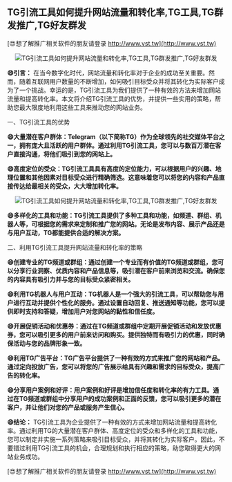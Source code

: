 ## **TG引流工具如何提升网站流量和转化率,TG工具,TG群发推广,TG好友群发**

[😍想了解推广相关软件的朋友请登录 http://www.vst.tw](http://www.vst.tw)

 <center><img src="https://vst.tw/MP4/tuiguang/png/4.png" alt="TG引流工具如何提升网站流量和转化率,TG工具,TG群发推广,TG好友群发"></center>

**😄引言：**
在当今数字化时代，网站流量和转化率对于企业的成功至关重要。然而，随着互联网用户数量的不断增加，如何吸引目标受众并将其转化为实际客户成为了一个挑战。幸运的是，TG引流工具为我们提供了一种有效的方法来增加网站流量和提高转化率。本文将介绍TG引流工具的优势，并提供一些实用的策略，帮助您最大限度地利用这些工具来推动您的网站业务。

一、TG引流工具的优势

**😄大量潜在客户群体：Telegram（以下简称TG）作为全球领先的社交媒体平台之一，拥有庞大且活跃的用户群体。通过利用TG引流工具，您可以与数百万潜在客户直接沟通，将他们吸引到您的网站上。**

**😄高度定位的受众：TG引流工具具有高度的定位能力，可以根据用户的兴趣、地理位置和其他因素对目标受众进行精确筛选。这意味着您可以将您的内容和产品直接传达给最相关的受众，大大增加转化率。**

 <center><img src="https://vst.tw/MP4/tuiguang/png/6.png" alt="TG引流工具如何提升网站流量和转化率,TG工具,TG群发推广,TG好友群发"></center>

**😄多样化的工具和功能：TG引流工具提供了多种工具和功能，如频道、群组、机器人等，可根据您的需求来定制和推广您的网站。无论是发布内容、展示产品还是与用户互动，TG都能提供合适的解决方案。**

二、利用TG引流工具提升网站流量和转化率的策略

**😄创建专业的TG频道或群组：通过创建一个专业而有价值的TG频道或群组，您可以分享行业洞察、优质内容和产品信息等，吸引潜在客户前来浏览和交流。确保您的内容具有吸引力并与您的目标受众紧密相关。**

**😄利用TG机器人与用户互动：TG机器人是一个强大的引流工具，可以帮助您与用户进行互动并提供个性化的服务。通过设置自动回复、推送通知等功能，您可以提供即时支持和答疑，增加用户对您网站的黏性和信任度。**

**😄开展促销活动和优惠券：通过在TG频道或群组中定期开展促销活动和发放优惠券，您可以吸引更多的用户前来访问和购买。提供独特而有吸引力的优惠，同时确保活动与您的品牌形象一致。**

**😄利用TG广告平台：TG广告平台提供了一种有效的方式来推广您的网站和产品。通过定向投放广告，您可以将您的广告展示给具有兴趣和需求的目标受众，提高广告的转化率。**

**😄分享用户案例和好评：用户案例和好评是增加信任度和转化率的有力工具。通过在TG频道或群组中分享用户的成功案例和正面的反馈，您可以吸引更多的潜在客户，并让他们对您的产品或服务产生信心。**

**😄结论：**
TG引流工具为企业提供了一种有效的方式来增加网站流量和提高转化率。通过利用TG的大量潜在客户群体、高度定位的受众和多样化的工具和功能，您可以制定并实施一系列策略来吸引目标受众，并将其转化为实际客户。因此，不要错过利用TG引流工具的机会，合理规划和执行相应的策略，助您取得更大的网站业务成功。

[😍想了解推广相关软件的朋友请登录 http://www.vst.tw](http://www.vst.tw)



